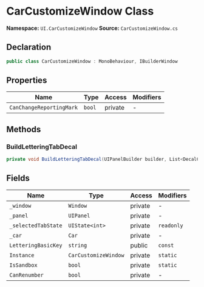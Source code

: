 # CarCustomizeWindow Class

**Namespace:** `UI.CarCustomizeWindow`
**Source:** `CarCustomizeWindow.cs`

## Declaration

```csharp
public class CarCustomizeWindow : MonoBehaviour, IBuilderWindow
```

## Properties

| Name | Type | Access | Modifiers |
|------|------|--------|-----------|
| `CanChangeReportingMark` | `bool` | private | - |

## Methods

### BuildLetteringTabDecal

```csharp
private void BuildLetteringTabDecal(UIPanelBuilder builder, List<DecalComponent> decalComponents)
```

## Fields

| Name | Type | Access | Modifiers |
|------|------|--------|-----------|
| `_window` | `Window` | private | - |
| `_panel` | `UIPanel` | private | - |
| `_selectedTabState` | `UIState<int>` | private | `readonly` |
| `_car` | `Car` | private | - |
| `LetteringBasicKey` | `string` | public | `const` |
| `Instance` | `CarCustomizeWindow` | private | `static` |
| `IsSandbox` | `bool` | private | `static` |
| `CanRenumber` | `bool` | private | - |

